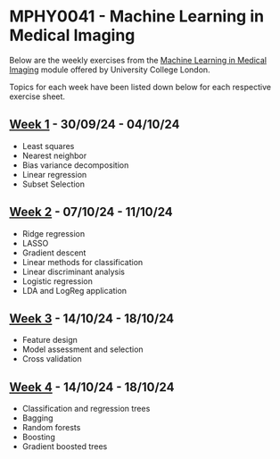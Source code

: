 # MPHY0041 - Machine Learning in Medical Imaging

Below are the weekly exercises from the [Machine Learning in Medical Imaging](https://github.com/YipengHu/MPHY0041) module offered by University College London.

Topics for each week have been listed down below for each respective exercise sheet.

## [Week 1](./week1/exercises1.md) - 30/09/24 - 04/10/24
- Least squares
- Nearest neighbor
- Bias variance decomposition
- Linear regression
- Subset Selection

## [Week 2](./week2/exercises2.md) - 07/10/24 - 11/10/24
- Ridge regression
- LASSO
- Gradient descent
- Linear methods for classification
- Linear discriminant analysis
- Logistic regression
- LDA and LogReg application

## [Week 3](./week3/exercises3.md) - 14/10/24 - 18/10/24
- Feature design
- Model assessment and selection
- Cross validation

## [Week 4](./week4/exercises4.md) - 14/10/24 - 18/10/24
- Classification and regression trees
- Bagging
- Random forests
- Boosting
- Gradient boosted trees